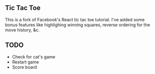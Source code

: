 ## Tic Tac Toe
This is a fork of Facebook's React tic tac toe tutorial. I've added some bonus features like highlighing winning squares, reverse ordering for the move history, &c.

## TODO
* Check for cat's game
* Restart game
* Score board

